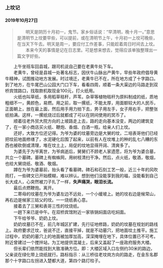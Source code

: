 ### 上坟记  
#### 2019年10月27日  
>　　明天是阴历十月初一，鬼节。家乡俗话说：“早清明，晚十月一。”意思是清明节上坟要早些，可以提前，或在清明节上午，十月初一上坟可晚些，在当天下午去。明天是周一，要应付工作差事，只能趁着周日时间去上坟。  
　　本来今天的事情是记在日志里。可是想来想去，觉得应该单独整理出一篇文字好些。 
 
　　上午坐班车回县城，跟司机说自己要在老黄牛处下车。  
　　老黄牛，曾经是县城一处著名标志，因伏牛山脉出产黄牛，早些年政府倡导黄牛精神，试图推动地方发展。时过境迁，老黄牛已不在，所在地方成了十字路口。到了地方，在牛尾巴山公园大门口下车，看看四周，顺着一条大渠边的马路走到双桥宾馆路口，找取款机取现金100元，打火纸用。  
　　火纸也叫草纸，多用稻草秸秆，芦苇，杂草等植物秸秆为原料制成的纸，质地粗细不一，黄颜色，易燃。用之前，取一摞纸，不能太厚，用面额较大的人民币，正面朝上，放在最上面，然后用手用力拍下去，男子用左手，女子用右手，把整张纸拍满。这样，一摞纸烧过后就都成了可以在阴间使用的冥币了。  
　　顺着往老外贸大院方向的上坡路走上去，路的走向基本没变，两边的建筑变了，在一家小商店买火纸、鞭炮、香烟、白酒一瓶，给亲人们上坟。  
　　还好，大致方位还记得。为爷为婆的坟墓旁边是大舅的坟，二培表哥他们已经把坟前地面修缮了，水泥硬化后围了起来，以前有人在坟堆上的种的乱七八糟的东西也被砍倒或清理，堆在坟土上，局促的坟地显得开阔、清爽多了。  
　　为婆先于为爷离世，为爷病逝后，舅舅们不顾老人家遗愿，将为爷为婆合墓，共立一个墓碑。墓碑上有蜘蛛网，用树枝清扫干净。然后，点火纸，敬酒，敬烟，也给大舅烧纸、敬酒、敬烟。  
　　蹲在为爷为婆墓前，抬头看了看墓碑。碑石和石刻工艺一般，近三十年的风吹雨打，一些碑文已开始模糊，难以辨认。想到他们没能享到我的福，没能看到自己长大成人，心突然被刀子扎了一样，**失声痛哭，眼泪长流。**   
　　最后点燃鞭炮。离开。  
　　二寄母的坟墓在为爷为婆左边不远处，一个小缓坡上。她的坟右边是候常山，再右边是候家三姑父的坟。一一烧纸表心意。  
　　接着去了三舅和表哥三性的坟烧纸。  
　　一趟下来已是中午。在双桥宾馆附近一家铁锅焖面店吃焖面。  
　　下午给爷爷、奶奶上坟。  
　　奶奶坟墓已不在，前几年城区扩建，先行征地修路，奶奶的坟墓在规划的路线上。政府要求迁坟，爸说不迁，直接平掉，就是不动墓穴，把地面坟土推平。施工过程中，奶奶的墓穴上的地面被加厚加高，深深掩埋在地下，具体位置已不可考。附近曾建过一个搅拌站，为工地提供混凝土，后来又盖起了一座政府服务大楼。  
　　但长辈们依然能找到大致准确方位。即：大楼区域入口左侧约30米的路边，父亲说在绿化带上烧纸就行。路标指示：从三桥往老坟岗方向的路走，在金东名郡那个十字路口左拐进入楚都大道，第四个路灯柱子。  
